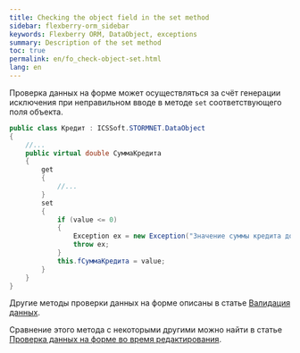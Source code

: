 ```yaml
---
title: Checking the object field in the set method
sidebar: flexberry-orm_sidebar
keywords: Flexberry ORM, DataObject, exceptions
summary: Description of the set method
toc: true
permalink: en/fo_check-object-set.html
lang: en
---
```


Проверка данных на форме может осуществляться за счёт генерации исключения при неправильном вводе в методе `set` соответствующего поля объекта.

```csharp
public class Кредит : ICSSoft.STORMNET.DataObject
{
	//...
	public virtual double СуммаКредита
	{
		get
		{
			//...
		}
		set
		{
			if (value <= 0)
			{
				Exception ex = new Exception("Значение суммы кредита должно быть положительным!");
				throw ex; 
			}
			this.fСуммаКредита = value;
		}
	}
}
```

Другие методы проверки данных на форме описаны в статье [Валидация данных](fw_edit-form-validation.html).
 
Сравнение этого метода с некоторыми другими можно найти в статье [Проверка данных на форме во время редактирования](fw_check-form-field-during-edit.html).
